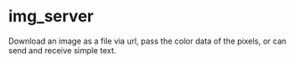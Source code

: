 # img_server

Download an image as a file via url, pass the color data of the pixels, or can send and receive simple text.
